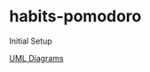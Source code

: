 # habits-pomodoro
Initial Setup

[UML Diagrams](https://viewer.diagrams.net/?tags=%7B%7D&highlight=0000ff&edit=_blank&layers=1&nav=1&page-id=xpV4QoCtFRpsXmGTpsFL&title=Habits%20Pomodoro#R%3Cmxfile%20pages%3D%225%22%3E%3Cdiagram%20id%3D%22vgpWLiPopfS67RYWvQlp%22%20name%3D%22CRC%22%3E7V1bc9soGP01ntl98I4s%2BZI8xsplp9vOZuN0u9uXDrawxAYJFeHY7q9fkJBjW8i3SA5KmUkbCT4DQufAdwwfaTluuLijIA4%2BEQ%2Film35FHkt57pl2x3%2BjyfEwIcbCcJihH7kiZZMnSEPJhuGjBDMULyZOCFRBCdsIw1QSuabZlOCi80YTQCGhdQvyGNBlnphD17Sf4fID%2FKKOv3LLCcEubFseBIAj8zXkpyblt1v2c4CtJxhS6Rt%2FjguJYTtNcuNw4ULsejZvF%2Bzem9PL2D17BRGrKIy55%2B6frDof%2F6TDf7%2Br%2F1tOkRfR21Z0TPAM9ntjyB5kt3Glvm74D0Yi0sGxiJpmDBAmUSIw2sb8nfOAIog5Qmd9B5jECcoNb9OLQKEvY9gSWYsLyi%2FG07RAnoPGUDEpzlWPvLCEvnRKS98JBuT3iOMXYIJTRvnWJbr9vvSbi3duep2uldpayl5gqoc%2BfSQMrgo7fnOIZDZ7vw7SELI6JLfy5LtgYTjUhZ7Ke%2FnL%2Bi2%2BzItWEf2hUwEkkD%2BquyjEMFtJSiqxZBdwNBu%2FDwILg4DQtEPgRos3%2Bo6ptL7OQoxiDjJgbeVNCTeUiYxEssrDKdMXo4JYySUN1T2pKWEpUdJ%2FAioD5kCXBGJBNpjgiKW9n1vyH9457jWb71Wjz%2BZy%2B87L%2Ff8R5hTDsOIo44zQhQLQcLmMGE7oVgG3oMgWs7tV%2BBW4tQ5FKY9vWHqFGD6AJOYvyc0RhgxxIcbu4%2FFSxpTfuWLqzb%2FAJ%2FzJhTFDJFIbRBT8p%2BY75SZUwx8dQ4ry5hS%2BH0Go8lSnc2BhPgUBz1BMUw4MMWUO4tKGiBM%2BC8MI5%2B%2FPrUJA2zGX9qVeHmeJ0p2RTtQhJJA3JWwmSOQIYAf%2BMODyE8nhoCFWA7i8wAxOIrBRJjOuQOSTRPCNQBj5Vgu6XYcpQmnxhSn03uAeOOjnLCQ3jzDjLeiOQAjn%2BddZ2UOE94wFPkfsxo4T4aCYoi7H1fSMG1GXXNK%2BUD6CsKuMbTjHMvQY%2Bp9qf3l3Z9QPcD8JUUcykMOXy85apzYGC1WffDWY0y3MMa4YsYZEwoYoaoB5nMCqSL5vnRMuU0HFOuXe4r4DMqWvypsHjMTl3etT6jS5HbHIHNPQuIRSppH%2FCKrt2jffJIvthhmSP%2FWpO8VSL9ibyNlVE0%2BakUyqjfo7JdR9qUCibnTqql%2F2jcySksZ1atPRilh6ugN08GJMioCITxZoezVYJP0le9XN5SPn89C0qgsMUpEQ8i0JdRZ8lTyJBPpVjXPPapQF52Tgf0KdVGndyTlqnWRDqr%2B%2FblIF1Xpouzb6XK5ZLmNJeeJ2qVJRFxssWCDGd23JeYh1b8%2FYl4WiJl9v2CES%2B3CxRk4B3qEtt4eYb4%2BbJSLZsrl8rzK5VJzmBbXul%2BrXHaoDoWWaJpD0lC1kA1HNcqFXTivXy1s1%2F7%2BfJJOcUPBq9RC03jXACHwao4dqwTOyLkDan%2BHnCvujjhCUxtZUJ0s6B7obWmvCopr4UYV6KAKMqobWZB3R3H59rWyAMNnsdF6nyyQ%2B8aMMjgb8rtGGTTbSymuke9TBty6RBzwnH37NLQlYBMkwmvJZiSCZuQrrvzfrvYQGmFQuTDIv1aX7tbqft3fytM2hEGuIHR1uIqLwUYYaCEMBvUJAyVQO5oDtbg4eoAy%2BCPicLUtjw%2F9quw7KPz%2FCC6YNCovgi0FB65SO4SXWVDGHMKn%2FDrkEAhwA7c6NFU%2FXFSoHyzVTqBdjKjWhzmo%2BvfnxNjW0QrCLCLoSqfFFpYNvc5IrxG5c%2FtfvRvv4a%2FR4GvbDv0vd4pw8kx8N1IeaB5Onocz5HEQCq9LGaarTxiEEkLFxV%2BjDs6sDsqpfcZocn3CIJTdcWo0efmqAQy5l6%2FOikGSzAn1mueG6B%2BJXT4I1RmJfb6NzQdV%2F%2F48keMjsfeFFtQVif0SbV3IGkHGODUauEKoVyB2LRw%2FOhDbcL46zuMP4zZ69OM4ivsfrG%2FDz%2BjiWaE%2B9p5kYBRIdQdadTuKgAbNJYgSR0aCvLkEKef3TylBlN1xqgTJA60tFPH%2FQhSV2KX45b8ZKpUskbczP8uxoIBoWdD1enh2WmN%2B%2FFQMZkl%2BPSFhjOEqy0PJBFDPHE1Vx%2BxQPiQaQdRg56iyo6l%2BqvWQJnHMCBLdOFfcWrxX0estSDTdMZVvkVI4dprvkFLCxpwEpaf%2BqPEkKM33Rym749SToHzIRzEgik9Wo%2BGOc6HKjfhvEIpZOhon8eaHco3jbtukz7iZNKYQPLW2D6DiDkO0wbn%2B95k4Ez5zYtpJ5sUI1RJTmDVGGqw1j%2Ff1ZXaFs5TbrNiVgeKxAQY03Hjupvla%2Bm%2FvKh92ze6uBvtbpx4z1TSC6bW5qxYymb1db0iu5UWAP1zj4b%2F3Pbf35Xvw6R%2FUUYiZR3NS1FlCwtsdS%2BEyah4UrsSQUTZvrmzKuf0zhoQre6P6I27NaVBn8EPKRxwT8t1Yr6Pik2Obxjq9PP1aGGbivPVinOJIWBPmbcK8j4WRORVWU1%2B%2FxlNhNV%2FFUOP0pGNhTZT3u1UMlZ4fa76qfBNO20erBiMPdKWTWQmon16p7Z6%2FeZ634uVPyTs3%2FwM%3D%3C%2Fdiagram%3E%3Cdiagram%20id%3D%22OV2VqlP16esJHzoxOorQ%22%20name%3D%22Class%22%3E7Vxdb%2BI4FP01SLsPrAgJX48EpjNaMZpqaDUjXio3cRO3jp11TIH%2B%2BrUTuyQkFDqlbQBLVMXXN87NzbnHOXbahj2Kll8ZiMPv1Ie40W4FDPkNe9xoty3xIwwxCGDBID2m6EkbW8o6Rz5MCo6cUsxRXDR6lBDo8YINMEYXRbc7isthTD2AYcn6C%2Fk8zKz9dm9t%2FwZREOoTWd1B1hMB7awCT0Lg00XOZH9ptLuNtr0EDdttSFvxY48YpXynm3aOliOIZWZ1XrPzXvz5AM%2FXziDhBxrT%2BQHoeNIJWl1%2Fdn%2Fdv76Z%2FW421YkeAZ6rtF8nkKm08ZW%2BF8kCRRgQ0XLvKOFT1WOJNsAoIOK7JyIVR9ruI2Qcids4VB2cxsLqhQj7E7Cic3k9CQfeg265IWXoSQwLsBpTdDOuACguNu8xlUcKs7hEl8FE%2BFzqJFkbpu9gWXCcgIQrg0cxBnGCbp8vIwIsQMSlnNNIOUX0Eawd0jHybcoBz7VFbcF8G%2Foo31RFkbPIRI4opixNsW0PHcsZpvc0vSMii3C5FQ3WPjDeBMRXSCPI2Uq01cjNrq6RlRp3oNqLdclZXWUL8%2BXWdlRlq6oOngd%2FXWDr8H7K%2FJBAJGgdn%2BMU43N65fh6FeHZrWJ0AAtwEsChS%2BfET15VSzpCcUQuh%2FvWYXpUWoqHrdx2qXKb6pCh%2BI0pCbKzWRLKsouACGadU85QqRtGAOEX%2BmOQJAvK%2FKLLBk8IyPK0fhl9gBrchGbEgTDeMGnuwPCOb2WOJAaeONck9Rk7a8tPdbuliYpj73BK8iHyfUgqKjSmiPAUDx1XfES2R61%2FOo2OCHwk2ta6LT7SnYn6JOJaAErLDgr%2BWEDJITuo4WOpYDuvv4EfVLnJw%2Fdhg%2B4LZPCKOeu9asUu1UoJuRiliMyQq583rD%2BCbSQAiOEap1cSxuOmVcKyXcayXYFbDG4hvqQJ4ojK8Vnmu4HnXZAt1iQiIWToHaD86ZDddwLr1xqxTgVi5agixpD6f%2FFVDP%2FOmFh%2BNTx84jw86O8Has3XNUX1oITqK5A8GLVxrmrD3lttOB%2BiNvaJ7zzVhl4D2l9u%2BDDxGIqzZ5atqkLUHp8nLzlgylW%2FZP%2BNc8zhjS%2FSnPVPqOCBsWya6bCm0%2BHgY2VJv96yxCqvvhldUjtdciDMWppCj1uYWOV1J6NMzpiKLes0pIlVXiO6AuUFTiNNTlSaOPoZXj9i6HZNpInZCNlaueW1srfthHCQPCjJMWQMrCYokcIDywrN1iu6AX%2FGp5nb6je3ZWRudIZOR8fojPrrjEOB9lSERtcIDUPGx600Fr%2Fi2azH7of%2BN4YWTsd1%2F%2F1R8crVJaP38oU5IzbOVGzUbR%2FEiI1txXvot6722yUxiuSIJsHtpH%2BOgqQyG%2BZ9rHrpkfeE7PHJkcpsmBeyDBGfoBgprwxdYLPtcb5KpKMxvFOJ2EaJfGrllpfH3qZEvAyKRoOc7NTX%2BVgN0qu3BukZDVJ%2FDXIgyFqtk9AgfaNBDBHnUX10GoSDS29yMZpEHF1NbmZxtHy6rdgQuWDwvzkk3soIkXMRIn1N0WZLZGeEnyZEKsv31Vsi6eS0XWgQMU2Zv%2Bqo6Xy2ncDPcXOjMhtmc6NewuI9IXt8mxuV2TCbG4aIj2JzI%2FXd8b%2B59PPR%2Bl%2Be2V%2F%2BBw%3D%3D%3C%2Fdiagram%3E%3Cdiagram%20id%3D%22f2OOqvV1SqPA1i1m_Z4T%22%20name%3D%22Sequence%22%3E7Ztdc5s4FIZ%2FjS%2FjQWCwfenYabcz7Wx23W13r3ZUUEATQKyQY7u%2FfiWQMF8xTmNj8JBPdCTrgPS80hGCkbEMdh8pjLwvxEH%2BSNdcip2RsRrpOuC%2F3BBBFxUMosQa%2F1RGTVo32EFxoSAjxGc4KhptEobIZgUbpJRsi8WeiF89jbUNfVSxfscO81LrTJ8e7L8h7HrKEbDmaU4AVWF54rEHHbLNmYyHkW6NdGMHR8b9SNiKP8aSEsIai6nCwW6JfNGyql1Tvx9%2BvYLs2ikK2ZnqtB92k%2B80vsPP%2F%2F6xWP7ODPaN3UlHL9DfyGZ%2FJAFxCCXcutzbvDPSJmR71S%2B8NSNxuAn8DxQG%2FPB%2B62GG1hG0hX3LWeM2jwU%2BTwF%2B%2BERCJnHiLKXpJfEJTSo0Jivxze0BeYE%2FEjfiUxTF%2BGc%2BTRhkuTSHGeXTyMH5pKQwZ5GXiihDu1ebGZzCR7mlPyISIEb3PC1rVpTu06QhSdweQJ4qm5eD2JpKI5RacbOa39T5vKzs%2F%2FPioldw4bX7TPZpgRPrvw1RGXdx0vsLXgBo0S45E5XPj1zxf80gFTXwfofPqlZ%2BHWnFaZkzsXgF9soSaJNFUyuwOLGqMFqzGhjBvNswGpeDceE4PPsrjAcSL0giME8l0eg2iZPLD4sDi5dl0dDMU1k0O82iWcPi63x8xk%2FIx6FAhLcxwzaOYNLQPG9hMwHEfYQo5leIBBy%2BLP94sDWxxbudQf4RmqV9H0YxTjHQEq7sDY3xC%2FoTpYpIrAIDzJcDCx%2B7IbcxIiqOuR8cul9FYmVY3EI2TJzRMlt1HAsxy8TdUMgJ9CLRKpTMAa3X8GwqyDvKs9XMcw62iOCQJRdi3o%2FMVYleQplHXBJCP89vn5Ynr0v%2BDCNicXLWqvyAGn6ych3lZzrwcxV%2B9Jrgro%2F8zAZ%2BrsLP5NTxp%2BO3TOZVfpKI%2F1MYbVhSlwUDEdmkf7nlM45FxjeMtqeGbteJ0IbIqzTUvR55ZaNcIfTqOLpKbsPY1yDv9yM0KQVfoA6hKkEdj91BdXthAKgVgE6OvkDHCarZcUimz5XoLxgf3Z4aZsiuzJCWwuzWZsi6PYhhgKuR8PmnSP20Ec7sOEF1ewcDQW0QZJ5IUMc3n8AJd%2FwHgi4TZdXOY70jSOkgR5C6O7FCMbVxxDAJj0FV3qv5QRgjgejT0FmIR7%2BEzSf2c4LBJnSQ08VgCDmlB%2BHOGQrlGFHLNop8yHjMWPBZB8lb3B6cPwqpH%2BDNdi7VDDqbFz3GZENtJD%2F1BjIb%2FOrzBr8MUhexX%2FUrdZG19NXVVF30riHvY7WHP6io1yrKHhRQc4AGWlGRZTb4vTEVVVdWa48rQNf%2BihzIOPnqRvn79EQiFArUYewlagJpthTNrKI0tMPsb358p40BANLwj8gczyxTple7XOnVPpfIRVV9FC5v6YTuY6GWVGWK45GC1jtHgrZlr491LfdVvt82GU%2BtVgYCoM%2FHzc5vbDSoPgWybFv5PZNqb5RllsLSyWzajo6a%2FN6YhKoPwqyGYLTnwWiZ4eyW1oW1U9Zsxe%2BNaaf6EMdi0M6Naccw9Fa0U74dUvF7W9pRV5fTTvWNhSF0e%2BsqS72A27TKmvYqFtTn5bWNMZ1daVVV8dx1XSZlG15cVmdxeB%2FcePgf%3C%2Fdiagram%3E%3Cdiagram%20id%3D%22yJO7naz2F3Kfsom78dww%22%20name%3D%22Seq%20Auth%22%3E7Ztdc9o4FIZ%2FDTPdi2RsCRtzGSChabOdzLLbbfemo2AB2grLleUA%2BfWVbBn8oYSkIWCoJwmxDkLHlp5XR1%2B0YH%2B%2BHHIUzv5kPqYtYE058Vtw0ALAln%2FSEKIpLhhUjhF5yIyWtsbEx1Eho2CMChIWjWMWBHgsCjbEOVsUs00Yrd7GaIworlj%2FJb6YpVYPdDb295hMZ5kj2%2B2m78xRllnfeDRDPlvkTPCyBdwWgEvUgr2WshV%2FYZ8zJrZmyzLPl31MVc1m9Zr6vfr1AtbPznEgdlRmD%2FzHbD4hl8vF%2F%2Ff94d3ow4fgTDu6RzTW1T4KOQmmPfX8wLqIZVUCq78ay1ZJ61KssgaS1Rqqy3hOrziay8veYkYEHoVorOwLCZ20zcScypQtLycsEJorCVWa7jPKeFIgbA%2FUj7TP2T26S9yoT3EckYd8mgkkcmlJNc6nsU%2FySY1jzqKfGXOBl4%2FWt%2F0cUMpVPsRsjgVfybQuOcN1lSahRnKxIbqT2WY5mt2ONiItmum65BdRIPNqEHbLDaxwI0unQrdpgRP3R8yyN86ipPUvZAbbCpfJnWTvy6up%2Bq%2BYk61AxkgQFmTFygdJS04z7QjGA8BX1sA%2BYXSsAoy2U6XR9Qw02rDeNLbflkbGJQINjG8LI7Sc58Lo1BpGG1RpTBgbqLZC0ZOB9IZMMCWBIibEnMjnwgoJqs23G9s2omRjCyQ%2FwtdpSlEYkbTxrYSmccwjco%2F%2FwqkQEiuLhfLUXw%2FingrUZX5OKHC7tl3gMwvIOTxty4CnU%2FPIbZtCdwnIHEYhI4FInsTptZxBiUvGZe84ZQGieTKPaZj3hIRfz1DbKcZbw%2BjPNiAEak6Q0xC0N4LcAkHAc59HEKgLQegs6omPq3jErro3vYdedyg%2BGWadQ6yGaTIQsZjLgAYsX7bcU1SpRpFTBHpByTSQtjsmBJurRg38C7XYoGyUjb8nHMSBj%2F06xjLsl5Ze3p6sHDrZ8IpjKse398U7MbHzErcb57eqB9gwfeaWoe6cl4Z0KQb6cy9AdovndmebY4H4FItfdawVs67sg%2FfUbkVotyxKlfYjxsnVgiRLPNdBGKtkn2Nfzb4RjX53%2BWVrnAkSqQl3BzC6Dj3%2FU3vyYPGvwfsv7pl37IJcz6iycYrX3YscQXeL3xNTo1dRo15f%2FZt9x4H8%2F6602iBjOvIx%2F%2BO1SmShLF6KBEWzRId2%2BraWm3fsGn2F9vYrtLZdBB7A%2FQitLPCK39MSGqiOLyvxTitPpMprAl3rGYGue%2FyBziroALatgwQ6CMFJ66%2B6AipndiELDGufTSQ7ykjmlCIK9OBBIlnF79EqydjjGja2kq2Ef67lS58SrJ%2By2U2o%2BW5CFu%2BOdzPByGezEpxn5XEJ734rwTYRVAXIqzc%2F1fWphp%2B98AMMRz9M%2FKw5qylA1ZleGiA3OwlNdKx%2FdGx3TzM8NlvtW7u3XRFU6t48E0FVgMrz%2F5rx03mkd0vP6KoL1a0QsWq6uWPo5mDWXZ1YN1fd12i6OZOSdz8LAM%2Fr5px689Nt%2BDkMP%2BYeqMpPfY5%2Fm8cQ1VnAZ0SJj4Q6STTOn2iwUODLV84obs43vJKpg2%2FntEEJZ6vk8Y0WoV3Hfdrv0S5Cf%2Fu4vFviGwg8RD6Di17Ha68Ms5j%2BDEvy003U3HGFE5YTXhLxJXf9Vd3euQuhTg%2BW%2Bn6TxCqXyIWhgfWbChM64Ly7n6MOlY0pg%2BujlafxMK1ps1XEXB0f2sUh2mbH9TGZ7VdTrlP6JmnH3Y%2BgSmPGit%2B6qynJu%2BX73NldbL4mDy9%2FAg%3D%3D%3C%2Fdiagram%3E%3Cdiagram%20id%3D%22xpV4QoCtFRpsXmGTpsFL%22%20name%3D%22State%22%3E7Vtbc6M2FP41nmkfnDHGYPvRzq3tJJlss2k3edmRQTZKZEQlsbbz6ysJyYAhmOzihGTykqCDdJDO%2Bc5Nkjv28XJ9TkEUXBIf4k6%2F56879kmn33fGA%2FFXEjYJYTh0EsKCIj8hWSnhBj1BTexpaox8yHIdOSGYoyhP9EgYQo%2FnaIBSssp3mxOc%2F2oEFrBAuPEALlL%2FRT4PEuqoP0zpf0C0CMyXLXecvFkC01mvhAXAJ6sMyT7t2MeUEJ48LdfHEEvZGbkk486eebudGIUhrzPg%2BxdO1twDV%2Bgczr%2Bf9ydX0VlXc2F8YxYMfbF%2B3SSUB2RBQoBPU%2BqUkjj0oeTaE620zwUhkSBagvgAOd9oZYKYE0EK%2BBLrt8WZG80CuoCaNCb%2FdP%2B6gpPZ%2FdXoIQa34RSuuxo7co6ZgXq955AsIacb0YFCDDj6kdch0FBYbPtth14TJKbS72nU2padDNGg7Q%2FGeRaMxNSDelRW5juMBs4eRsmKC4wmlIJNplskO7DnJzwYln%2Fn2XlV9xcPyQxMKyPclKTw9QKs6aX%2FADjWirllkErbxch7ZAoSMYPi%2FyzmnITioeNMO86JfOi7WABjOhP93YV8uo18wKHCLuAxS%2FqApUDgNPkr8YSW8BSDiAm0luH8AsyEt8phE2C0CMWzJ7ApJmdPf0DKkfAHE%2F1iiXw%2FMQPI0BOYKX7SELSOBPNk0mU4r7JB7cE0x9RvyAnAdSXc9dvekdUbjHKK1bx%2F1h40l641yg8h8zmDfAcyjYDEbpVDSuy8wiHVdVzjph1XTu4vFbIJrhlTnMlQqayRwdBnCo%2FLCEMuTSdrY2fib0jkF8Io5kW7FOjPmV1qlslr%2BbUehuFChEdp2vvtmpP8bFpryHZThtztHbmuO2zSkjVnd5D3%2B85r2bXlvHvDLl%2BX1S7LdvcGWRVY5yhELJDTUrmrNOnVS2xZdXzOkDNKdv%2BLiSIT6kPa9QgmwhYnaob0t243S%2F9dsTQj9viDZAGtdgcG8k0E9r4zcA7gDrqum%2BNqH8AdVJlXBqY3wtTK3DtboSUGodTMnITcOIxBRqcYznmJRrl0ElMvQNi%2FABsSS10JEHmPpjUNCEVPgikwKGFyEtqb2L1cjxs5UkNCQQReGwBYO6RLsM51vACMa4IAujQmlMJrKTwMCqdEZLxLTcrANvWACsQzRnDM4YR6epKKum05cjSLgIfCxYUSyonVq3KD9SG4xYaJHCaHWKVV8ViTgmxBbND%2BK66uFEL9AoSq0v05wvg48T4nIVFwYpySR7hD3IOprZeoJeVK6O8XvTHKepLejeWNCdouCLogXYwyEjX7JBKbJWJ%2FoYS%2FqlDftQoyt1PK31oKtrIYEScy7hvLWHBNGOKISP5JwCtz65FIMI5JKBYBkNIgFHa7gowfULeOU0u3owOpdlDMFnS4FXHBVqguJADmBRSr3Kh6QQS4D2Vwrl1LKc7wQFpxClq5lhsjn7GxpbHR%2BcnYODqUWReLgPcRGp3akm9JaBx%2BhsaD6faNQ%2BOooFqfqDqZB0KsH8mIaoa7JoyotE5%2BZztDeit3786Qzq1ef2OoatYZOB8%2Fu6P6mVa0Iq3YLbkH5hRmX8ndO1TJXXJu8D4Si3Ft2bcksbCKG2SfmUVTyn3jzMIq7lxtN7mz9bUsqtUR9kcyrJrJht1AbV0alYtm1Opk45UuvBTuqbg7LOpeeCncnNlldKgLL%2Fo7tS%2B85Psf5sJLsYTYPYtTyU%2Bn5MJLzVNx9syhSXsOwbS9NXIm3rPGOSWanb1fvN1ivdoheHG7tag5jJFIpvJ6YwGI5HsREkROzOFOjM%2F5%2FkYyzx134AyL6ZBd5rUbSDzLj1KHb%2BG2hQDp5pserxp3snHkmObJOvvyZGNaa8S%2FpT1F685wFM%2FpINkwY2qFiHLZaFS1tyCtvDiRMYZLQB%2Bh%2F1mXtrwu3daXb1GXlmOpmFG3ri6tNoI2FqblM%2F48DT6gdl%2BvMq0MJe%2BsMm1I%2BK9Ymq6v7r27h%2Bjpy33%2FcXwBv66ebv9scWlaOt26V5%2Ff7IJk1ayr3Nc22y5LxX2gbh0m8l4FiEMJUdl9RYH68QGLkt8hzdFadpxGkApLUfWWYXmdkg6Rrlsl588Npeuimf5iKSmL0p992af%2FAw%3D%3D%3C%2Fdiagram%3E%3C%2Fmxfile%3E)
